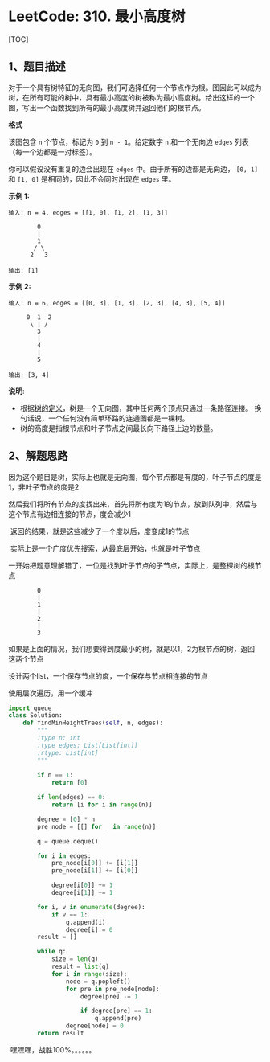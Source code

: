 # LeetCode: 310. 最小高度树

[TOC]

## 1、题目描述

对于一个具有树特征的无向图，我们可选择任何一个节点作为根。图因此可以成为树，在所有可能的树中，具有最小高度的树被称为最小高度树。给出这样的一个图，写出一个函数找到所有的最小高度树并返回他们的根节点。

**格式**

该图包含 `n` 个节点，标记为 `0` 到 `n - 1`。给定数字 `n` 和一个无向边 `edges` 列表（每一个边都是一对标签）。

你可以假设没有重复的边会出现在 `edges` 中。由于所有的边都是无向边， `[0, 1]`和 `[1, 0]` 是相同的，因此不会同时出现在 `edges` 里。

**示例 1:**

```
输入: n = 4, edges = [[1, 0], [1, 2], [1, 3]]

        0
        |
        1
       / \
      2   3 

输出: [1]
```

**示例 2:**

```
输入: n = 6, edges = [[0, 3], [1, 3], [2, 3], [4, 3], [5, 4]]

     0  1  2
      \ | /
        3
        |
        4
        |
        5 

输出: [3, 4]
```

**说明**:

-  根据[树的定义](https://baike.baidu.com/item/%E6%A0%91/2699484?fromtitle=%E6%95%B0%E6%8D%AE%E7%BB%93%E6%9E%84+%E6%A0%91&fromid=12062173&fr=aladdin)，树是一个无向图，其中任何两个顶点只通过一条路径连接。 换句话说，一个任何没有简单环路的连通图都是一棵树。
- 树的高度是指根节点和叶子节点之间最长向下路径上边的数量。



## 2、解题思路

​	因为这个题目是树，实际上也就是无向图，每个节点都是有度的，叶子节点的度是1，非叶子节点的度是2

​	然后我们将所有节点的度找出来，首先将所有度为1的节点，放到队列中，然后与这个节点有边相连接的节点，度会减少1

​	返回的结果，就是这些减少了一个度以后，度变成1的节点

​	实际上是一个广度优先搜索，从最底层开始，也就是叶子节点



​	一开始把题意理解错了，一位是找到叶子节点的子节点，实际上，是整棵树的根节点

```
        0
        | 
        1
        |
        2
        |
        3 
```

如果是上面的情况，我们想要得到度最小的树，就是以1，2为根节点的树，返回这两个节点



设计两个list，一个保存节点的度，一个保存与节点相连接的节点

使用层次遍历，用一个缓冲

```python
import queue
class Solution:
    def findMinHeightTrees(self, n, edges):
        """
        :type n: int
        :type edges: List[List[int]]
        :rtype: List[int]
        """
        
        if n == 1:
            return [0]

        if len(edges) == 0:
            return [i for i in range(n)]

        degree = [0] * n
        pre_node = [[] for _ in range(n)]

        q = queue.deque()

        for i in edges:
            pre_node[i[0]] += [i[1]]
            pre_node[i[1]] += [i[0]]

            degree[i[0]] += 1
            degree[i[1]] += 1

        for i, v in enumerate(degree):
            if v == 1:
                q.append(i)
                degree[i] = 0
        result = []

        while q:
            size = len(q)
            result = list(q)
            for i in range(size):
                node = q.popleft()
                for pre in pre_node[node]:
                    degree[pre] -= 1

                    if degree[pre] == 1:
                        q.append(pre)
                degree[node] = 0
        return result
```

​	嘿嘿嘿，战胜100%。。。。。。

​	